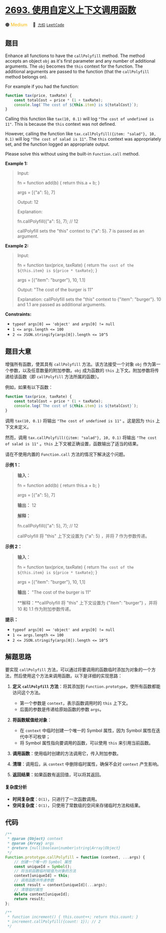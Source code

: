 # [2693. 使用自定义上下文调用函数](https://2xiao.github.io/leetcode-js/problem/2693.html)

🟠 <font color=#ffb800>Medium</font>&emsp; 🔗&ensp;[`力扣`](https://leetcode.cn/problems/call-function-with-custom-context) [`LeetCode`](https://leetcode.com/problems/call-function-with-custom-context)

## 题目

Enhance all functions to have the `callPolyfill` method. The method accepts an
object `obj` as it's first parameter and any number of additional arguments.
The `obj` becomes the `this` context for the function. The additional
arguments are passed to the function (that the `callPolyfill` method belongs
on).

For example if you had the function:

```js
function tax(price, taxRate) {
	const totalCost = price * (1 + taxRate);
	console.log(`The cost of ${this.item} is ${totalCost}`);
}
```

Calling this function like `tax(10, 0.1)` will log `"The cost of undefined is
11"`. This is because the `this` context was not defined.

However, calling the function like `tax.callPolyfill({item: "salad"}, 10,
0.1)` will log `"The cost of salad is 11"`. The `this` context was
appropriately set, and the function logged an appropriate output.

Please solve this without using the built-in `Function.call` method.

**Example 1:**

> Input:
>
> fn = function add(b) { return this.a + b; }
>
> args = [{"a": 5}, 7]
>
> Output: 12
>
> Explanation:
>
> fn.callPolyfill({"a": 5}, 7); // 12
>
> callPolyfill sets the "this" context to {"a": 5}. 7 is passed as an argument.

**Example 2:**

> Input:
>
> fn = function tax(price, taxRate) { return `The cost of the ${this.item} is ${price * taxRate}`; }
>
> args = [{"item": "burger"}, 10, 1.1]
>
> Output: "The cost of the burger is 11"
>
> Explanation: callPolyfill sets the "this" context to {"item": "burger"}. 10 and 1.1 are passed as additional arguments.

**Constraints:**

- `typeof args[0] == 'object' and args[0] != null`
- `1 <= args.length <= 100`
- `2 <= JSON.stringify(args[0]).length <= 10^5`

## 题目大意

增强所有函数，使其具有 `callPolyfill` 方法。该方法接受一个对象 `obj` 作为第一个参数，以及任意数量的附加参数。`obj` 成为函数的
`this` 上下文。附加参数将传递给该函数（即 `callPolyfill` 方法所属的函数）。

例如，如果有以下函数：

```js
function tax(price, taxRate) {
	const totalCost = price * (1 + taxRate);
	console.log(`The cost of ${this.item} is ${totalCost}`);
}
```

调用 `tax(10, 0.1)` 将输出 `"The cost of undefined is 11"` 。这是因为 `this` 上下文未定义。

然而，调用 `tax.callPolyfill({item: "salad"}, 10, 0.1)` 将输出 `"The cost of salad is
11"` 。`this` 上下文被正确设置，函数输出了适当的结果。

请在不使用内置的 `Function.call` 方法的情况下解决这个问题。

**示例 1：**

> **输入：**
>
> fn = function add(b) { return this.a + b; }
>
> args = [{"a": 5}, 7]
>
> **输出：** 12
>
> **解释：**
>
> fn.callPolyfill({"a": 5}, 7); // 12
>
> callPolyfill 将 "this" 上下文设置为 {"a": 5} ，并将 7 作为参数传递。

**示例 2：**

> **输入：**
>
> fn = function tax(price, taxRate) { return `The cost of the ${this.item} is ${price * taxRate}`; }
>
> args = [{"item": "burger"}, 10, 1,1]
>
> **输出：** "The cost of the burger is 11"
>
> **解释：**callPolyfill 将 "this" 上下文设置为 {"item": "burger"} ，并将 10 和 1.1 作为附加参数传递。

**提示：**

- `typeof args[0] == 'object' and args[0] != null`
- `1 <= args.length <= 100`
- `2 <= JSON.stringify(args[0]).length <= 10^5`

## 解题思路

要实现 `callPolyfill` 方法，可以通过将要调用的函数临时添加为对象的一个方法，然后使用这个方法来调用函数。以下是详细的实现思路：

1. **定义 `callPolyfill` 方法**：将其添加到 `Function.prototype`，使所有函数都能访问这个方法。

   - 第一个参数是 `context`，表示函数调用时的 `this` 上下文。
   - 后面的参数是传递给原始函数的参数 `args`。

2. **将函数赋值给对象**：

   - 在 `context` 中临时创建一个唯一的 Symbol 属性，因为 Symbol 属性在迭代中不可枚举；
   - 将 Symbol 属性指向要调用的函数，可以使用 `this` 来引用当前函数。

3. **调用函数**：使用临时创建的方法调用它，传入附加参数。

4. **清理**：调用后，从 `context` 中删除临时属性，确保不会对 `context` 产生影响。

5. **返回结果**：如果函数有返回值，可以将其返回。

#### 复杂度分析

- **时间复杂度**：`O(1)`，只进行了一次函数调用。
- **空间复杂度**：`O(1)`，只使用了常数级的空间来存储临时方法和结果。

## 代码

```javascript
/**
 * @param {Object} context
 * @param {Array} args
 * @return {null|boolean|number|string|Array|Object}
 */
Function.prototype.callPolyfill = function (context, ...args) {
	// 创建一个唯一的 Symbol 属性
	const uniqueId = Symbol();
	// 将当前函数临时赋值为对象的方法
	context[uniqueId] = this;
	// 调用函数并传递参数
	const result = context[uniqueId](...args);
	// 清理临时属性
	delete context[uniqueId];
	return result;
};

/**
 * function increment() { this.count++; return this.count; }
 * increment.callPolyfill({count: 1}); // 2
 */
```
